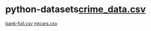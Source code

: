# python-datasets[crime_data.csv](https://github.com/ajinkyabhandarge/python-datasets/files/10678002/crime_data.csv)
[bank-full.csv](https://github.com/ajinkyabhandarge/python-datasets/files/10678003/bank-full.csv)
[mtcars.csv](https://github.com/ajinkyabhandarge/python-datasets/files/10678006/mtcars.csv)
